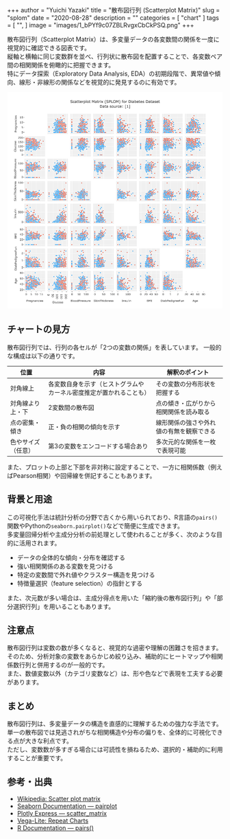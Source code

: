 +++
author = "Yuichi Yazaki"
title = "散布図行列 (Scatterplot Matrix)"
slug = "splom"
date = "2020-08-28"
description = ""
categories = [
    "chart"
]
tags = [
    "",
]
image = "images/1_bPYf9c07ZBLRvgxCbCkPSQ.png"
+++

散布図行列（Scatterplot Matrix）は、多変量データの各変数間の関係を一度に視覚的に確認できる図表です。  
縦軸と横軸に同じ変数群を並べ、行列状に散布図を配置することで、各変数ペア間の相関関係を俯瞰的に把握できます。  
特にデータ探索（Exploratory Data Analysis, EDA）の初期段階で、異常値や傾向、線形・非線形の関係などを視覚的に発見するのに有効です。

<!--more-->

![](images/1_bPYf9c07ZBLRvgxCbCkPSQ.png)


## チャートの見方

散布図行列では、行列の各セルが「2つの変数の関係」を表しています。
一般的な構成は以下の通りです。

| 位置 | 内容 | 解釈のポイント |
|------|------|----------------|
| 対角線上 | 各変数自身を示す（ヒストグラムやカーネル密度推定が置かれることも） | その変数の分布形状を把握する |
| 対角線より上・下 | 2変数間の散布図 | 点の傾き・広がりから相関関係を読み取る |
| 点の密集・傾き | 正・負の相関の傾向を示す | 線形関係の強さや外れ値の有無を観察できる |
| 色やサイズ（任意） | 第3の変数をエンコードする場合あり | 多次元的な関係を一枚で表現可能 |

また、プロットの上部と下部を非対称に設定することで、一方に相関係数（例えばPearson相関）や回帰線を併記することもあります。

## 背景と用途
この可視化手法は統計分析の分野で古くから用いられており、R言語の`pairs()`関数やPythonの`seaborn.pairplot()`などで簡便に生成できます。  
多変量回帰分析や主成分分析の前処理として使われることが多く、次のような目的に活用されます。

- データの全体的な傾向・分布を確認する  
- 強い相関関係のある変数を見つける  
- 特定の変数間で外れ値やクラスター構造を見つける  
- 特徴量選択（feature selection）の指針とする  

また、次元数が多い場合は、主成分得点を用いた「縮約後の散布図行列」や「部分選択行列」を用いることもあります。


## 注意点

散布図行列は変数の数が多くなると、視覚的な過密や理解の困難さを招きます。  
そのため、分析対象の変数をあらかじめ絞り込み、補助的にヒートマップや相関係数行列と併用するのが一般的です。  
また、数値変数以外（カテゴリ変数など）は、形や色などで表現を工夫する必要があります。

## まとめ

散布図行列は、多変量データの構造を直感的に理解するための強力な手法です。  
単一の散布図では見逃されがちな相関構造や分布の偏りを、全体的に可視化できる点が大きな利点です。  
ただし、変数数が多すぎる場合には可読性を損ねるため、選択的・補助的に利用することが重要です。

## 参考・出典

- [Wikipedia: Scatter plot matrix](https://en.wikipedia.org/wiki/Scatterplot_matrix)
- [Seaborn Documentation — pairplot](https://seaborn.pydata.org/generated/seaborn.pairplot.html)
- [Plotly Express — scatter_matrix](https://plotly.com/python/splom/)
- [Vega-Lite: Repeat Charts](https://vega.github.io/vega-lite/docs/repeat.html)
- [R Documentation — pairs()](https://stat.ethz.ch/R-manual/R-devel/library/graphics/html/pairs.html)